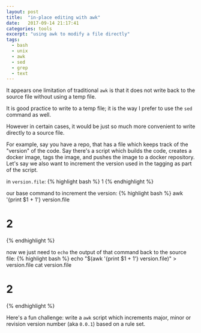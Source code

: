 ```yaml
---
layout: post
title:  "in-place editing with awk"
date:   2017-09-14 21:17:41
categories: tools
excerpt: "using awk to modify a file directly"
tags:
  - bash
  - unix
  - awk
  - sed
  - grep
  - text
---
```


It appears one limitation of traditional `awk` is that it does not write back to the source file without using a temp file.

It is good practice to write to a temp file; it is the way I prefer to use the `sed` command as well.

However in certain cases, it would be just so much more convenient to write directly to a source file.

For example, say you have a repo, that has a file which keeps track of the "version" of the code.  Say there's a script which builds the code, creates a docker image, tags the image, and pushes the image to a docker repository.  Let's say we also want to increment the version used in the tagging as part of the script.

in `version.file`:
{% highlight bash %}
1
{% endhighlight %}

our base command to increment the version:
{% highlight bash %}
awk '{print $1 + 1'} version.file
# 2
{% endhighlight %}

now we just need to `echo` the output of that command back to the source file:
{% highlight bash %}
echo "$(awk '{print $1 + 1'} version.file)" > version.file
cat version.file
# 2
{% endhighlight %}

Here's a fun challenge: write a `awk` script which increments major, minor or revision version number (aka `0.0.1`) based on a rule set. 

